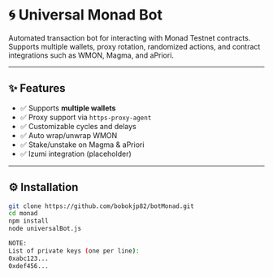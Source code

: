 # 🌀 Universal Monad Bot

Automated transaction bot for interacting with Monad Testnet contracts.  
Supports multiple wallets, proxy rotation, randomized actions, and contract integrations such as WMON, Magma, and aPriori.

---

## ✨ Features

- ✅ Supports **multiple wallets**
- ✅ Proxy support via `https-proxy-agent`
- ✅ Customizable cycles and delays
- ✅ Auto wrap/unwrap WMON
- ✅ Stake/unstake on Magma & aPriori
- ✅ Izumi integration (placeholder)

---

## ⚙️ Installation

```bash
git clone https://github.com/bobokjp82/botMonad.git
cd monad
npm install
node universalBot.js

NOTE: 
List of private keys (one per line):
0xabc123...
0xdef456...
